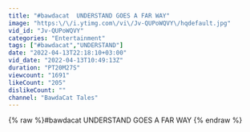 ```yaml
---
title: "#bawdacat  UNDERSTAND GOES A FAR WAY"
image: "https:\/\/i.ytimg.com\/vi\/Jv-QUPoWQVY\/hqdefault.jpg"
vid_id: "Jv-QUPoWQVY"
categories: "Entertainment"
tags: ["#bawdacat","UNDERSTAND"]
date: "2022-04-13T22:18:10+03:00"
vid_date: "2022-04-13T10:49:13Z"
duration: "PT20M27S"
viewcount: "1691"
likeCount: "205"
dislikeCount: ""
channel: "BawdaCat Tales"
---
```

{% raw %}#bawdacat  UNDERSTAND GOES A FAR WAY {% endraw %}
